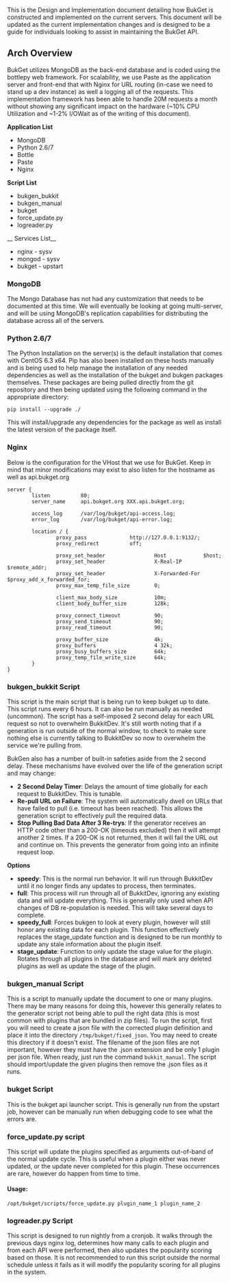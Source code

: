 This is the Design and Implementation document detailing how BukGet is constructed and implemented on the current servers.  This document will be updated as the current implementation changes and is designed to be a guide for individuals looking to assist in maintaining the BukGet API.

## Arch Overview

BukGet utilizes MongoDB as the back-end database and is coded using the bottlepy web framework.  For scalability, we use Paste as the application server and front-end that with Nginx for URL routing (in-case we need to stand up a dev instance) as well a logging all of the requests.  This implementation framework has been able to handle 20M requests a month without showing any significant impact on the hardware (~10% CPU Utilization and ~1-2% I/OWait as of the writing of this document).

__Application List__

* MongoDB
* Python 2.6/7
* Bottle
* Paste
* Nginx

__Script List__

* bukgen_bukkit
* bukgen_manual
* bukget
* force_update.py
* logreader.py

__ Services List__

* nginx - sysv
* mongod - sysv
* bukget - upstart


### MongoDB

The Mongo Database has not had any customization that needs to be documented at this time.  We will eventually be looking at going multi-server, and will be using MongoDB's replication capabilities for distributing the database across all of the servers.


### Python 2.6/7

The Python Installation on the server(s) is the default installation that comes with CentOS 6.3 x64.  Pip has also been installed on these hosts manually and is being used to help manage the installation of any needed dependencies as well as the installation of the bukget and bukgen packages themselves.  These packages are being pulled directly from the git repository and then being updated using the following command in the appropriate directory:

`pip install --upgrade ./`

This will install/upgrade any dependencies for the package as well as install the latest version of the package itself.


### Nginx

Below is the configuration for the VHost that we use for BukGet.  Keep in mind that minor modifications may exist to also listen for the hostname as well as api.bukget.org

	server {
	        listen          80;
	        server_name     api.bukget.org XXX.api.bukget.org;

	        access_log      /var/log/bukget/api-access.log;
	        error_log       /var/log/bukget/api-error.log;

	        location / {
	                proxy_pass              http://127.0.0.1:9132/;
	                proxy_redirect          off;

	                proxy_set_header                Host            $host;
	                proxy_set_header                X-Real-IP       $remote_addr;
	                proxy_set_header                X-Forwarded-For $proxy_add_x_forwarded_for;
	                proxy_max_temp_file_size        0;

	                client_max_body_size            10m;
	                client_body_buffer_size         128k;

	                proxy_connect_timeout           90;
	                proxy_send_timeout              90;
	                proxy_read_timeout              90;

	                proxy_buffer_size               4k;
	                proxy_buffers                   4 32k;
	                proxy_busy_buffers_size         64k;
	                proxy_temp_file_write_size      64k;
	        }
	}


### bukgen_bukkit Script

This script is the main script that is being run to keep bukget up to date.  This script runs every 6 hours.  It can also be run manually as needed (uncommon).  The script has a self-imposed 2 second delay for each URL request so not to overwhelm BukkitDev.  It's still worth noting that if a generation is run outside of the normal window, to check to make sure nothing else is currently talking to BukkitDev so now to overwhelm the service we're pulling from.

BukGen also has a number of built-in safeties aside from the 2 second delay.  These mechanisms have evolved over the life of the generation script and may change:

* __2 Second Delay Timer__: Delays the amount of time globally for each request to BukkitDev.  This is tunable.
* __Re-pull URL on Failure__: The system will automatically dwell on URLs that have failed to pull (i.e. timeout has been reached).  This allows the generation script to effectively pull the required data.
* __Stop Pulling Bad Data After 3 Re-trys__: If the generator receives an HTTP code other than a 200-OK (timeouts excluded) then it will attempt another 2 times.  If a 200-OK is not returned, then it will fail the URL out and continue on.  This prevents the generator from going into an infinite request loop.

__Options__

* __speedy__: This is the normal run behavior.  It will run through BukkitDev until it no longer finds any updates to process, then terminates.
* __full__: This process will run through all of BukkitDev, ignoring any existing data and will update everything.  This is generally only used when API changes of DB re-population is needed.  This will take several days to complete.
* __speedy_full__: Forces bukgen to look at every plugin, however will still honor any existing data for each plugin.  This function effectively replaces the stage_update function and is designed to be run monthly to update any stale information about the plugin itself.
* __stage_update__: Function to only update the stage value for the plugin.  Rotates through all plugins in the database and will mark any deleted plugins as well as update the stage of the plugin.


### bukgen_manual Script

This is a script to manually update the document to one or many plugins.  There may be many reasons for doing this, however this generally relates to the generator script not being able to pull the right data (this is most common with plugins that are bundled in zip files).  To run the script, first you will need to create a json file with the corrected plugin definition and place it into the directory `/tmp/bukget/fixed_json`.  You may need to create this directory if it doesn't exist.  The filename of the json files are not important, however they must have the .json extension and be only 1 plugin per json file.  When ready, just run the command `bukkit_manual`.  The script should import/update the given plugins then remove the .json files as it runs.


### bukget Script

This is the bukget api launcher script.  This is generally run from the upstart job, however can be manually run when debugging code to see what the errors are.


### force_update.py script

This script will update the plugins specified as arguments out-of-band of the normal update cycle.  This is useful when a plugin either was never updated, or the update never completed for this plugin.  These occurrences are rare, however do happen from time to time.

#### Usage:

`/opt/bukget/scripts/force_update.py plugin_name_1 plugin_name_2`


### logreader.py Script

This script is designed to run nightly from a cronjob.  It walks through the previous days nginx log, determines how many calls to each plugin and from each API were performed, then also updates the popularity scoring based on those.  It is not recommended to run this script outside the normal schedule unless it fails as it will modify the popularity scoring for all plugins in the system.
